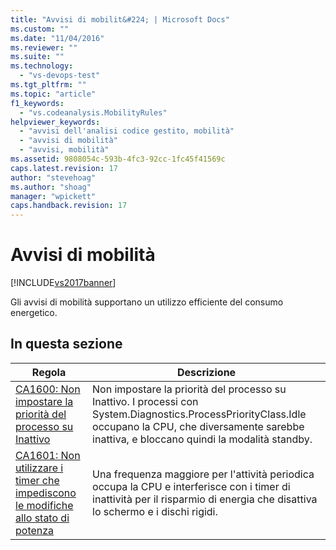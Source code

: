 ```yaml
---
title: "Avvisi di mobilit&#224; | Microsoft Docs"
ms.custom: ""
ms.date: "11/04/2016"
ms.reviewer: ""
ms.suite: ""
ms.technology: 
  - "vs-devops-test"
ms.tgt_pltfrm: ""
ms.topic: "article"
f1_keywords: 
  - "vs.codeanalysis.MobilityRules"
helpviewer_keywords: 
  - "avvisi dell'analisi codice gestito, mobilità"
  - "avvisi di mobilità"
  - "avvisi, mobilità"
ms.assetid: 9808054c-593b-4fc3-92cc-1fc45f41569c
caps.latest.revision: 17
author: "stevehoag"
ms.author: "shoag"
manager: "wpickett"
caps.handback.revision: 17
---
```

# Avvisi di mobilit&#224;
[!INCLUDE[vs2017banner](../code-quality/includes/vs2017banner.md)]

Gli avvisi di mobilità supportano un utilizzo efficiente del consumo energetico.  
  
## In questa sezione  
  
|Regola|Descrizione|  
|------------|-----------------|  
|[CA1600: Non impostare la priorità del processo su Inattivo](../code-quality/ca1600-do-not-use-idle-process-priority.md)|Non impostare la priorità del processo su Inattivo.  I processi con System.Diagnostics.ProcessPriorityClass.Idle occupano la CPU, che diversamente sarebbe inattiva, e bloccano quindi la modalità standby.|  
|[CA1601: Non utilizzare i timer che impediscono le modifiche allo stato di potenza](../code-quality/ca1601-do-not-use-timers-that-prevent-power-state-changes.md)|Una frequenza maggiore per l'attività periodica occupa la CPU e interferisce con i timer di inattività per il risparmio di energia che disattiva lo schermo e i dischi rigidi.|